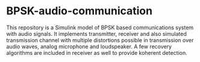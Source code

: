 # BPSK-audio-communication

This repository is a Simulink model of BPSK based communications system with audio signals.
It implements transmitter, receiver and also simulated transmission channel with multiple distortions possible in transmission over audio waves, analog microphone and loudspeaker.
A few recovery algorithms are included in receiver as well to provide koherent detection.
